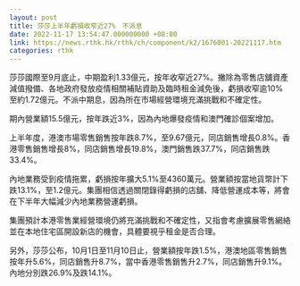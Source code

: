 ```yaml
---
layout: post
title: 莎莎上半年虧損收窄近27%　不派息
date: 2022-11-17 13:54:47.000000000 +08:00
link: https://news.rthk.hk/rthk/ch/component/k2/1676001-20221117.htm
categories: rthk
---
```


莎莎國際至9月底止，中期盈利1.33億元，按年收窄近27%。撇除為零售店舖資產減值撥備、各地政府發放疫情相關補貼資助及臨時租金減免後，虧損收窄逾10%至約1.72億元。不派中期息，因為所在市場經營環境充滿挑戰和不確定性。

期內營業額15.5億元，按年跌近3%，因為內地爆發疫情和澳門確診個案增加。

上半年度，港澳市場零售銷售按年跌8.7%，至9.67億元，同店銷售增長0.8%。香港零售銷售增長8%，同店銷售增長19.8%，澳門銷售跌37.7%，同店銷售跌33.4%。

內地業務受到疫情拖累，虧損按年擴大5.1%至4360萬元。營業額按當地貨幣計下跌13.1%，至1.2億元。集團相信透過關閉錄得虧損的店舖、降低營運成本等，將會在下半年大幅減少內地業務營運虧損。

集團預計本港零售業經營環境仍將充滿挑戰和不確定性，又指會考慮擴展零售網絡並在本地住宅區開設新店的機會，具體要視乎租金是否合理。

另外，莎莎公布，10月1日至11月10日止，營業額按年跌1.5%，港澳地區零售銷售按年升5.6%，同店銷售升8.7%，當中香港零售銷售升2.7%，同店銷售升9.1%。內地分別跌26.9%及跌14.1%。
